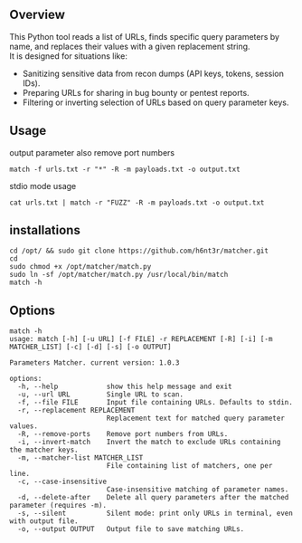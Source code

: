 ## Overview
This Python tool reads a list of URLs, finds specific query parameters by name, and replaces their values with a given replacement string.  
It is designed for situations like:
- Sanitizing sensitive data from recon dumps (API keys, tokens, session IDs).
- Preparing URLs for sharing in bug bounty or pentest reports.
- Filtering or inverting selection of URLs based on query parameter keys.

## Usage
output parameter also remove port numbers
```
match -f urls.txt -r "*" -R -m payloads.txt -o output.txt
```
stdio mode usage
```
cat urls.txt | match -r "FUZZ" -R -m payloads.txt -o output.txt
```
## installations
```
cd /opt/ && sudo git clone https://github.com/h6nt3r/matcher.git
cd
sudo chmod +x /opt/matcher/match.py
sudo ln -sf /opt/matcher/match.py /usr/local/bin/match
match -h
```
## Options
```
match -h
usage: match [-h] [-u URL] [-f FILE] -r REPLACEMENT [-R] [-i] [-m MATCHER_LIST] [-c] [-d] [-s] [-o OUTPUT]

Parameters Matcher. current version: 1.0.3

options:
  -h, --help            show this help message and exit
  -u, --url URL         Single URL to scan.
  -f, --file FILE       Input file containing URLs. Defaults to stdin.
  -r, --replacement REPLACEMENT
                        Replacement text for matched query parameter values.
  -R, --remove-ports    Remove port numbers from URLs.
  -i, --invert-match    Invert the match to exclude URLs containing the matcher keys.
  -m, --matcher-list MATCHER_LIST
                        File containing list of matchers, one per line.
  -c, --case-insensitive
                        Case-insensitive matching of parameter names.
  -d, --delete-after    Delete all query parameters after the matched parameter (requires -m).
  -s, --silent          Silent mode: print only URLs in terminal, even with output file.
  -o, --output OUTPUT   Output file to save matching URLs.
```
